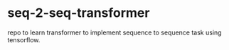 # seq-2-seq-transformer
repo to learn transformer to implement sequence to sequence task
using tensorflow.
